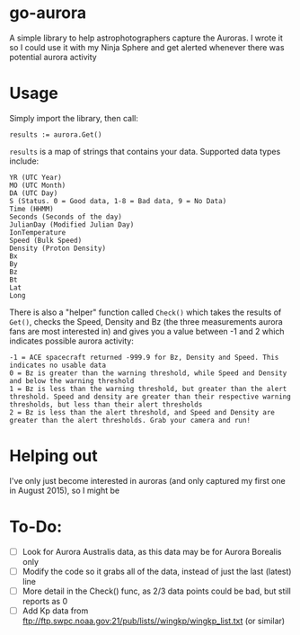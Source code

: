 go-aurora
=========

A simple library to help astrophotographers capture the Auroras. I wrote it so I could use it with my Ninja Sphere and get alerted whenever there was potential aurora activity

Usage
=====

Simply import the library, then call:

    results := aurora.Get()

`results` is a map of strings that contains your data. Supported data types include:

    YR (UTC Year)
    MO (UTC Month)
    DA (UTC Day)
    S (Status. 0 = Good data, 1-8 = Bad data, 9 = No Data)
    Time (HHMM)
    Seconds (Seconds of the day)
    JulianDay (Modified Julian Day)
    IonTemperature
    Speed (Bulk Speed)
    Density (Proton Density)
    Bx
    By
    Bz
    Bt
    Lat
    Long

There is also a "helper" function called `Check()` which takes the results of `Get()`, checks the Speed, Density and Bz (the three measurements aurora fans are most interested in) and gives you a value between -1 and 2 which indicates possible aurora activity:

    -1 = ACE spacecraft returned -999.9 for Bz, Density and Speed. This indicates no usable data
    0 = Bz is greater than the warning threshold, while Speed and Density and below the warning threshold
    1 = Bz is less than the warning threshold, but greater than the alert threshold. Speed and density are greater than their respective warning thresholds, but less than their alert thresholds
    2 = Bz is less than the alert threshold, and Speed and Density are greater than the alert thresholds. Grab your camera and run!

Helping out
===========

I've only just become interested in auroras (and only captured my first one in August 2015), so I might be

To-Do:
======

- [ ] Look for Aurora Australis data, as this data may be for Aurora Borealis only
- [ ] Modify the code so it grabs all of the data, instead of just the last (latest) line
- [ ] More detail in the Check() func, as 2/3 data points could be bad, but still reports as 0
- [ ] Add Kp data from ftp://ftp.swpc.noaa.gov:21/pub/lists//wingkp/wingkp_list.txt (or similar)
